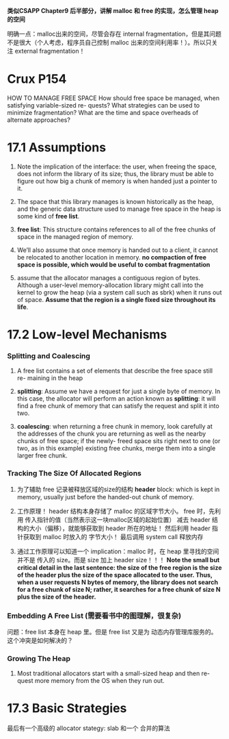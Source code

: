 **类似CSAPP Chapter9 后半部分，讲解 malloc 和 free 的实现，怎么管理 heap 的空间**

明确一点：malloc出来的空间，尽管会存在 internal fragmentation，但是其问题不是很大（个人考虑，程序员自己控制 malloc 出来的空间利用率！）。所以只关注 external fragmentation！

# Crux P154
HOW TO MANAGE FREE SPACE
How should free space be managed, when satisfying variable-sized re- quests? 
What strategies can be used to minimize fragmentation? 
What are the time and space overheads of alternate approaches?

# 17.1 Assumptions
1. Note the implication of the interface: the user, when freeing the space, does not inform the library of its size; thus, the library must be able to figure out how big a chunk of memory is when handed just a pointer to it.

2. The space that this library manages is known historically as the heap, and the generic data structure used to manage free space in the heap is some kind of __free list__.

3. __free list__: This structure contains references to all of the free chunks of space in the managed region of memory.

4. We’ll also assume that once memory is handed out to a client, it cannot be relocated to another location in memory. __no compaction of free space is possible, which would be useful to combat fragmentation__

5. assume that the allocator manages a contiguous region of bytes.
    Although a user-level memory-allocation library might call into the kernel to grow the heap (via a system call such as sbrk) when it runs out of space. 
__Assume that the region is a single fixed size throughout its life__.


# 17.2 Low-level Mechanisms

### Splitting and Coalescing
1. A free list contains a set of elements that describe the free space still re- maining in the heap

2. __splitting__: Assume we have a request for just a single byte of memory. In this case, the allocator will perform an action known as __splitting__: it will find a free chunk of memory that can satisfy the request and split it into two.

3. __coalescing__: when returning a free chunk in memory, look carefully at the addresses of the chunk you are returning as well as the nearby chunks of free space; if the newly- freed space sits right next to one (or two, as in this example) existing free chunks, merge them into a single larger free chunk.

### Tracking The Size Of Allocated Regions
1. 为了辅助 free 记录被释放区域的size的结构
    __header__ block: which is kept in memory, usually just before the handed-out chunk of memory.

2. 工作原理！
header 结构本身存储了 malloc 的区域字节大小。
free 时，先利用 传入指针的值（当然表示这一块malloc区域的起始位置） 减去 header 结构的大小（偏移），就能够获取到 header 所在的地址！
然后利用 header 指针获取到 malloc 时放入的 字节大小！
最后调用 system call 释放内存

3. 通过工作原理可以知道一个 implication：malloc 时，在 heap 里寻找的空间并不是 传入的 size。而是 size 加上 header size！！！
**Note the small but critical detail in the last sentence: the size of the free region is the size of the header plus the size of the space allocated to the user. Thus, when a user requests N bytes of memory, the library does not search for a free chunk of size N; rather, it searches for a free chunk of size N plus the size of the header.**

### Embedding A Free List (需要看书中的图理解，很复杂)
问题：free list 本身在 heap 里。但是 free list 又是为 动态内存管理库服务的。这个冲突是如何解决的？


### Growing The Heap
1. Most traditional allocators start with a small-sized heap and then re- quest more memory from the OS when they run out.


# 17.3 Basic Strategies

最后有一个高级的 allocator stategy: slab 
和一个 合并的算法







